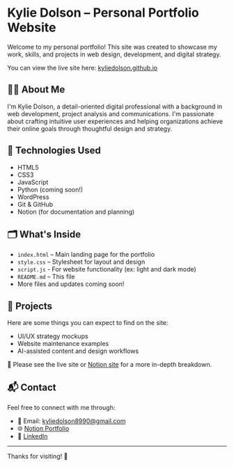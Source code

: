 # Kylie Dolson – Personal Portfolio Website

Welcome to my personal portfolio! This site was created to showcase my work, skills, and projects in web design, development, and digital strategy.

You can view the live site here: [kyliedolson.github.io](https://kyliedolson.github.io)

## 👩‍💻 About Me

I'm Kylie Dolson, a detail-oriented digital professional with a background in web development, project analysis and communications. I'm passionate about crafting intuitive user experiences and helping organizations achieve their online goals through thoughtful design and strategy.

## 🔧 Technologies Used

- HTML5
- CSS3
- JavaScript
- Python (coming soon!)
- WordPress
- Git & GitHub
- Notion (for documentation and planning)

## 🗂️ What's Inside

- `index.html` – Main landing page for the portfolio
- `style.css` – Stylesheet for layout and design
- `script.js` - For website functionality (ex: light and dark mode)
- `README.md` – This file
- More files and updates coming soon!

## 📁 Projects

Here are some things you can expect to find on the site:

- UI/UX strategy mockups
- Website maintenance examples
- AI-assisted content and design workflows

📌 Please see the live site or [Notion site](https://www.notion.so/Kylie-Dolson-16e6d8e3e65980da9664f35ce9c9ae85) for a more in-depth breakdown.

## 📬 Contact

Feel free to connect with me through:

- 📧 Email: kyliedolson8990@gmail.com
- 🌐 [Notion Portfolio](https://www.notion.so/Kylie-Dolson-16e6d8e3e65980da9664f35ce9c9ae85)
- 💼 [LinkedIn](https://www.linkedin.com/in/kylie-dolson/?originalSubdomain=ca)

---

Thanks for visiting! 🚀
